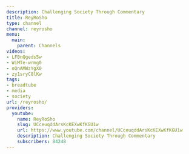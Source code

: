 ```yaml
---
description: Challenging Society Through Commentary
title: ReyRoSho
type: channel
channel: reyrosho
menu:
  main:
    parent: Channels
videos:
- LFBnQgeds5w
- WiMTe-wrmg0
- oQnAMWzYgX0
- zy1sryC8lKw
tags:
- breadtube
- media
- society
url: /reyrosho/
providers:
  youtube:
    name: ReyRoSho
    slug: UCceuqddArsKcKEXwKfKGU1w
    url: https://www.youtube.com/channel/UCceuqddArsKcKEXwKfKGU1w
    description: Challenging Society Through Commentary
    subscribers: 84248
---
```

